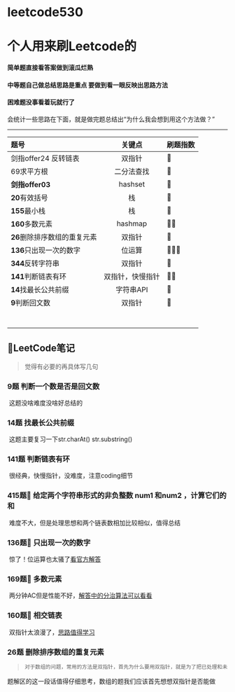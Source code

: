 # leetcode530
# 个人用来刷Leetcode的

#### 简单题直接看答案做到滚瓜烂熟

#### 中等题自己做总结思路是重点 要做到看一眼反映出思路方法

#### 困难题没事看着玩就行了

会统计一些思路在下面，就是做完题总结出“为什么我会想到用这个方法做？”

---



| 题号                         |      关键点      | 刷题指数 |
| :--------------------------- | :--------------: | -------- |
| 剑指offer24 反转链表         |      双指针      | 🌟        |
| 69求平方根                   |    二分法查找    | 🌟        |
| **剑指offer03**              |     hashset      | 🌟        |
| **20**有效括号               |        栈        | 🌟        |
| **155**最小栈                |        栈        | 🌟        |
| **160**多数元素              |     hashmap      | 🌟🌟       |
| **26**删除排序数组的重复元素 |      双指针      | 🌟        |
| **136**只出现一次的数字      |      位运算      | 🌟🌟🌟      |
| **344**反转字符串            |      双指针      | 🌟        |
| **141**判断链表有环          | 双指针，快慢指针 | 🌟🌟       |
| **14**找最长公共前缀         |    字符串API     | 🌟        |
| **9**判断回文数              |      双指针      | 🌟        |
|                              |                  |          |
|                              |                  |          |
|                              |                  |          |
|                              |                  |          |
|                              |                  |          |
|                              |                  |          |
|                              |                  |          |

## 🤪LeetCode笔记

> 觉得有必要的再具体写几句

### 9题 判断一个数是否是回文数

​	这题没啥难度没啥好总结的

### 14题 找最长公共前缀

​	这题主要复习一下str.charAt()  str.substring()

### 141题 判断链表有环

​	很经典，快慢指针，没难度，注意coding细节

### 415题🌟 给定两个字符串形式的非负整数 num1 和num2 ，计算它们的和

​	难度不大，但是处理思想和两个链表数相加比较相似，值得总结

### 136题🌟 只出现一次的数字

​	惊了！位运算也太骚了[看官方解答](https://leetcode-cn.com/problems/single-number/solution/zhi-chu-xian-yi-ci-de-shu-zi-by-leetcode-solution/)

### 169题🌟 多数元素

​	两分钟AC但是性能不好，[解答中的分治算法可以看看](https://leetcode-cn.com/problems/majority-element/solution/duo-shu-yuan-su-by-leetcode-solution/)

### 160题🌟 相交链表

​	双指针太浪漫了，[思路值得学习](https://leetcode-cn.com/problems/intersection-of-two-linked-lists/)

### 26题 删除排序数组的重复元素

> ```txt
> 对于数组的问题，常用的方法是双指针，首先为什么要用双指针，就是为了把已处理和未处理的数组元素区分开，也就是说通过两个指针，把数组分成3个部分。对于同向双指针，通常[0...i)(注意看题目要求是闭区间还是开区间)表示已处理，[i,j)还未处理，只要明白双指针的本质是为了区分已处理和未处理，就能轻松写出代码，但需要注意区间是闭区间还是开区间。
> ```

​	题解区的这一段话值得仔细思考，数组的题我们应该首先想想双指针是否能做

